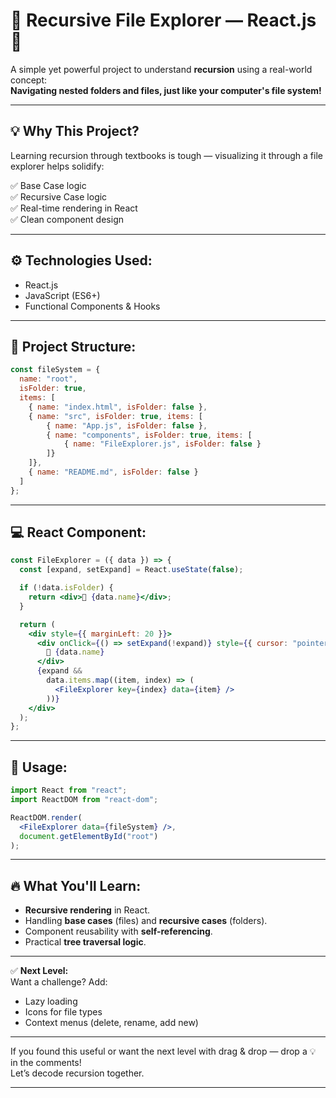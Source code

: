 
# 📁 Recursive File Explorer — React.js 🧠

A simple yet powerful project to understand **recursion** using a real-world concept:  
**Navigating nested folders and files, just like your computer's file system!**

---

## 💡 Why This Project?

Learning recursion through textbooks is tough — visualizing it through a file explorer helps solidify:

✅ Base Case logic  
✅ Recursive Case logic  
✅ Real-time rendering in React  
✅ Clean component design  

---

## ⚙️ Technologies Used:

- React.js  
- JavaScript (ES6+)  
- Functional Components & Hooks  

---

## 📂 Project Structure:

```javascript
const fileSystem = {
  name: "root",
  isFolder: true,
  items: [
    { name: "index.html", isFolder: false },
    { name: "src", isFolder: true, items: [
        { name: "App.js", isFolder: false },
        { name: "components", isFolder: true, items: [
            { name: "FileExplorer.js", isFolder: false }
        ]}
    ]},
    { name: "README.md", isFolder: false }
  ]
};
```

---

## 💻 React Component:

```jsx
const FileExplorer = ({ data }) => {
  const [expand, setExpand] = React.useState(false);

  if (!data.isFolder) {
    return <div>📄 {data.name}</div>;
  }

  return (
    <div style={{ marginLeft: 20 }}>
      <div onClick={() => setExpand(!expand)} style={{ cursor: "pointer" }}>
        📁 {data.name}
      </div>
      {expand &&
        data.items.map((item, index) => (
          <FileExplorer key={index} data={item} />
        ))}
    </div>
  );
};
```

---

## 🧪 Usage:

```jsx
import React from "react";
import ReactDOM from "react-dom";

ReactDOM.render(
  <FileExplorer data={fileSystem} />,
  document.getElementById("root")
);
```

---

## 🔥 What You'll Learn:

- **Recursive rendering** in React.
- Handling **base cases** (files) and **recursive cases** (folders).
- Component reusability with **self-referencing**.
- Practical **tree traversal logic**.

---

✅ **Next Level:**  
Want a challenge? Add:
- Lazy loading
- Icons for file types
- Context menus (delete, rename, add new)

---

If you found this useful or want the next level with drag & drop — drop a 💡 in the comments!  
Let’s decode recursion together.

---
